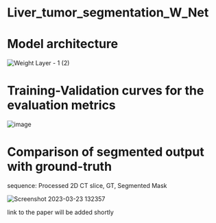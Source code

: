 # Liver_tumor_segmentation_W_Net
# Model architecture
![Weight Layer - 1 (2)](https://user-images.githubusercontent.com/89221563/229314613-89f2c7c5-1659-42cd-8245-8ee6e9864c1e.png)

# Training-Validation curves for the evaluation metrics
![image](https://user-images.githubusercontent.com/89221563/229313676-b1fcad65-c9ba-4a35-8e15-ac121819aa87.png)

# Comparison of segmented output with ground-truth
sequence: Processed 2D CT slice, GT, Segmented Mask

![Screenshot 2023-03-23 132357](https://user-images.githubusercontent.com/89221563/227143886-1e937076-a97e-445f-8fbc-3da4a8066446.jpg)

link to the paper will be added shortly
